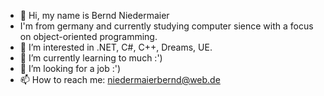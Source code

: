 - 👋 Hi, my name is Bernd Niedermaier
- I'm from germany and currently studying computer sience with a focus on object-oriented programming.
- 👀 I’m interested in .NET, C#, C++, Dreams, UE.
- 🌱 I’m currently learning to much :')
- 💞️ I’m looking for a job :')
- 📫 How to reach me: niedermaierbernd@web.de

<!---
Schrottmaker/Schrottmaker is a ✨ special ✨ repository because its `README.md` (this file) appears on your GitHub profile.
You can click the Preview link to take a look at your changes.
--->
